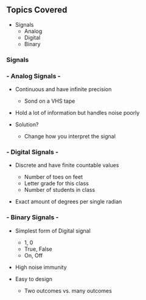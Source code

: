 ## Topics Covered
- Signals
  - Analog
  - Digital
  - Binary
  
### Signals

### - Analog Signals -

- Continuous and have infinite precision
  - Sond on a VHS tape
  
- Hold a lot of information but handles noise poorly

- Solution?
  - Change how you interpret the signal
  
### - Digital Signals -

- Discrete and have finite countable values
  - Number of toes on feet
  - Letter grade for this class
  - Number of students in class
  
- Exact amount of degrees per single radian

### - Binary Signals -

- Simplest form of Digital signal
  - 1, 0
  - True, False
  - On, Off
  
- High noise immunity

- Easy to design
  - Two outcomes vs. many outcomes
